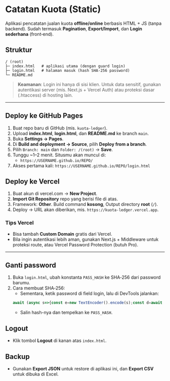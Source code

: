 # Catatan Kuota (Static)

Aplikasi pencatatan jualan kuota **offline/online** berbasis HTML + JS (tanpa backend). Sudah termasuk **Pagination**, **Export/Import**, dan **Login sederhana** (front‑end).

## Struktur
```
/ (root)
├─ index.html   # aplikasi utama (dengan guard login)
├─ login.html   # halaman masuk (hash SHA‑256 password)
└─ README.md
```

> **Keamanan**: Login ini hanya di sisi klien. Untuk data sensitif, gunakan autentikasi server (mis. Next.js + Vercel Auth) atau proteksi dasar (.htaccess) di hosting lain.

---

## Deploy ke GitHub Pages
1. Buat repo baru di GitHub (mis. `kuota-ledger`).
2. Upload **index.html**, **login.html**, dan **README.md** ke branch `main`.
3. Buka **Settings → Pages**.
4. Di **Build and deployment → Source**, pilih **Deploy from a branch**.
5. Pilih `Branch: main` dan `Folder: /(root)` → **Save**.
6. Tunggu ~1–2 menit. Situsmu akan muncul di:
   - `https://USERNAME.github.io/REPO/`
7. Akses pertama kali: `https://USERNAME.github.io/REPO/login.html`

## Deploy ke Vercel
1. Buat akun di vercel.com → **New Project**.
2. **Import Git Repository** repo yang berisi file di atas.
3. Framework: **Other**. Build command **kosong**, Output directory **root** (`/`).
4. Deploy → URL akan diberikan, mis. `https://kuota-ledger.vercel.app`.

### Tips Vercel
- Bisa tambah **Custom Domain** gratis dari Vercel.
- Bila ingin autentikasi lebih aman, gunakan Next.js + Middleware untuk proteksi route, atau Vercel Password Protection (butuh Pro). 

---

## Ganti password
1. Buka `login.html`, ubah konstanta `PASS_HASH` ke SHA‑256 dari password barumu.
2. Cara membuat SHA‑256:
   - Sementara, ketik password di field login, lalu di DevTools jalankan:
   ```js
   await (async s=>{const e=new TextEncoder().encode(s);const d=await crypto.subtle.digest('SHA-256',e);console.log(Array.from(new Uint8Array(d)).map(b=>b.toString(16).padStart(2,'0')).join(''))})('PASSWORD_BARU')
   ```
   - Salin hash-nya dan tempelkan ke `PASS_HASH`.

## Logout
- Klik tombol **Logout** di kanan atas `index.html`.

## Backup
- Gunakan **Export JSON** untuk restore di aplikasi ini, dan **Export CSV** untuk dibuka di Excel.
